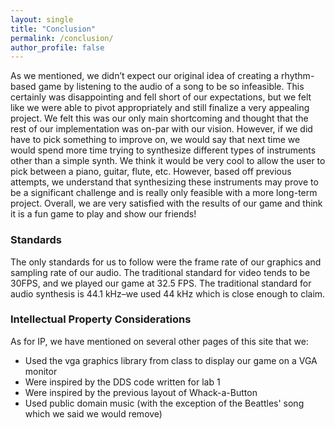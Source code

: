 ```yaml
---
layout: single
title: "Conclusion"
permalink: /conclusion/
author_profile: false
---
```


As we mentioned, we didn’t expect our original idea of creating a rhythm-based game by listening to the audio of a song to be so infeasible. This certainly was disappointing and fell short of our expectations, but we felt like we were able to pivot appropriately and still finalize a very appealing project. We felt this was our only main shortcoming and thought that the rest of our implementation was on-par with our vision. However, if we did have to pick something to improve on, we would say that next time we would spend more time trying to synthesize different types of instruments other than a simple synth. We think it would be very cool to allow the user to pick between a piano, guitar, flute, etc. However, based off previous attempts, we understand that synthesizing these instruments may prove to be a significant challenge and is really only feasible with a more long-term project. Overall, we are very satisfied with the results of our game and think it is a fun game to play and show our friends!

### Standards
The only standards for us to follow were the frame rate of our graphics and sampling rate of our audio. The traditional standard for video tends to be 30FPS, and we played our game at 32.5 FPS. The traditional standard for audio synthesis is 44.1 kHz–we used 44 kHz which is close enough to claim.

### Intellectual Property Considerations
As for IP, we have mentioned on several other pages of this site that we:
* Used the vga graphics library from class to display our game on a VGA monitor
* Were inspired by the DDS code written for lab 1
* Were inspired by the previous layout of Whack-a-Button
* Used public domain music (with the exception of the Beattles' song which we said we would remove)
